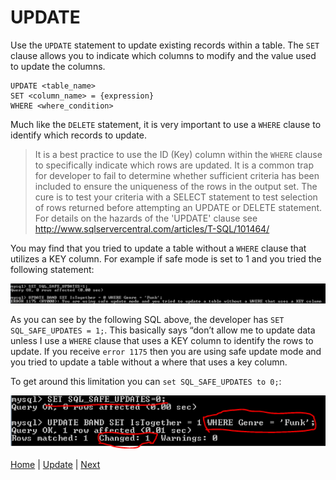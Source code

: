 # UPDATE

Use the `UPDATE` statement to update existing records within a table.  The `SET` clause allows you to indicate which columns to modify and the value used to update the columns.  

```
UPDATE <table_name>
SET <column_name> = {expression}
WHERE <where_condition>
```

Much like the `DELETE` statement, it is very important to use a `WHERE` clause to identify which records to update.  

> It is a best practice to use the ID (Key) column within the  `WHERE` clause to specifically indicate which rows are updated.  It is a common trap for developer to fail to determine whether sufficient criteria has been included to ensure the uniqueness of the rows in the output set.  The cure is to test your criteria with a SELECT statement to test selection of rows returned before attempting an UPDATE or DELETE statement.  For details on the hazards of the 'UPDATE' clause see  http://www.sqlservercentral.com/articles/T-SQL/101464/

You may find that you tried to update a table without a `WHERE` clause that utilizes a KEY column.  For example if safe mode is set to 1 and you tried the following statement:

![1](/static/assets/img/update1.png)

As you can see by the following SQL above, the developer has `SET SQL_SAFE_UPDATES = 1;`.  This basically says “don’t allow me to update data unless I use a `WHERE` clause that uses a KEY column to identify the rows to update.  If you receive `error 1175` then you are using safe update mode and you tried to update a table without a where that uses a key column.

To get around this limitation you can `set SQL_SAFE_UPDATES to 0;`:

![2](/static/assets/img/update2.png)


[Home](/)  |  [Update](/16-update/)  |  [Next](/16-update/1)
